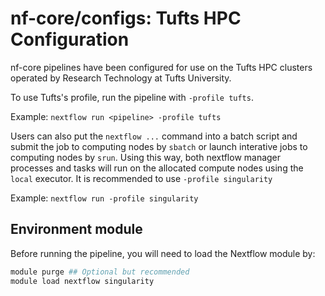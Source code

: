 # nf-core/configs: Tufts HPC Configuration

nf-core pipelines have been configured for use on the Tufts HPC clusters operated by Research Technology at Tufts University.

To use Tufts's profile, run the pipeline with `-profile tufts`.

Example: `nextflow run <pipeline> -profile tufts`

Users can also put the `nextflow ...` command into a batch script and submit the job to computing nodes by `sbatch` or launch interative jobs to computing nodes by `srun`. Using this way, both nextflow manager processes and tasks will run on the allocated compute nodes using the `local` executor. It is recommended to use `-profile singularity`

Example: `nextflow run -profile singularity`

## Environment module

Before running the pipeline, you will need to load the Nextflow module by:

```bash
module purge ## Optional but recommended
module load nextflow singularity
```

